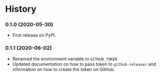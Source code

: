 # History

### 0.1.0 (2020-05-30)

* First release on PyPI.

### 0.1.1 (2020-06-02)

* Renamed the environment variable to `GITHUB_TOKEN`
* Updated documentation on how to pass token to `github-releaser` and
information on how to create the token on GitHub.